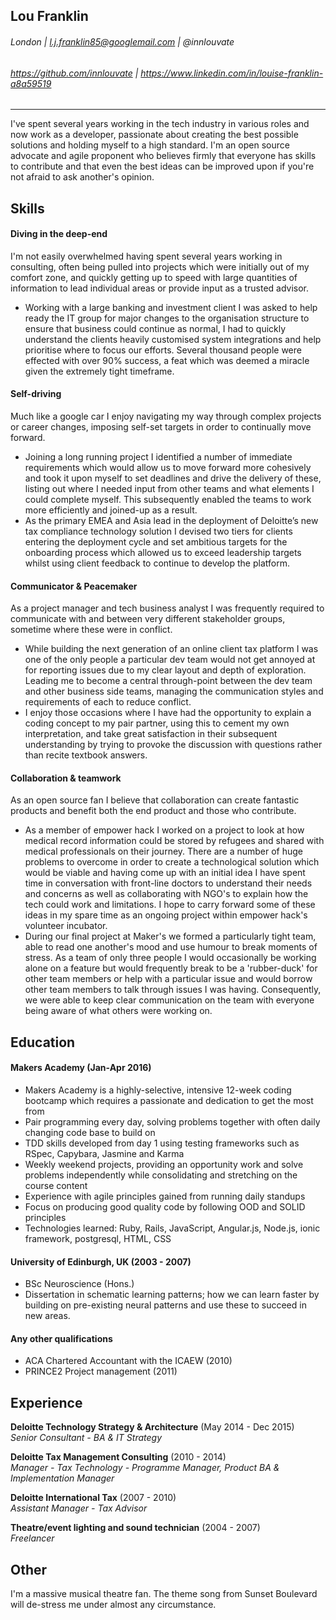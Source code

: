 ## Lou Franklin
###### London | l.j.franklin85@googlemail.com | @innlouvate
###### https://github.com/innlouvate | https://www.linkedin.com/in/louise-franklin-a8a59519
----

I've spent several years working in the tech industry in various roles and now work as a developer, passionate about creating the best possible solutions and holding myself to a high standard. I'm an open source advocate and agile proponent who believes firmly that everyone has skills to contribute and that even the best ideas can be improved upon if you're not afraid to ask another's opinion.

## Skills

#### Diving in the deep-end
I'm not easily overwhelmed having spent several years working in consulting, often being pulled into projects which were initially out of my comfort zone, and quickly getting up to speed with large quantities of information to lead individual areas or provide input as a trusted advisor.
- Working with a large banking and investment client I was asked to help ready the IT group for major changes to the organisation structure to ensure that business could continue as normal, I had to quickly understand the clients heavily customised system integrations and help prioritise where to focus our efforts. Several thousand people were effected with over 90% success, a feat which was deemed a miracle given the extremely tight timeframe.

#### Self-driving
Much like a google car I enjoy navigating my way through complex projects or career changes, imposing self-set targets in order to continually move forward.
- Joining a long running project I identified a number of immediate requirements which would allow us to move forward more cohesively and took it upon myself to set deadlines and drive the delivery of these, listing out where I needed input from other teams and what elements I could complete myself. This subsequently enabled the teams to work more efficiently and joined-up as a result.
- As the primary EMEA and Asia lead in the deployment of Deloitte’s new tax compliance technology solution I devised two tiers for clients entering the deployment cycle and set ambitious targets for the onboarding process which allowed us to exceed leadership targets whilst using client feedback to continue to develop the platform.

#### Communicator & Peacemaker
As a project manager and tech business analyst I was frequently required to communicate with and between very different stakeholder groups, sometime where these were in conflict.
- While building the next generation of an online client tax platform I was one of the only people a particular dev team would not get annoyed at for reporting issues due to my clear layout and depth of exploration. Leading me to become a central through-point between the dev team and other business side teams, managing the communication styles and requirements of each to reduce conflict.
- I enjoy those occasions where I have had the opportunity to explain a coding concept to my pair partner, using this to cement my own interpretation, and take great satisfaction in their subsequent understanding by trying to provoke the discussion with questions rather than recite textbook answers.

#### Collaboration & teamwork
As an open source fan I believe that collaboration can create fantastic products and benefit both the end product and those who contribute.
- As a member of empower hack I worked on a project to look at how medical record information could be stored by refugees and shared with medical professionals on their journey. There are a number of huge problems to overcome in order to create a technological solution which would be viable and having come up with an initial idea I have spent time in conversation with front-line doctors to understand their needs and concerns as well as collaborating with NGO's to explain how the tech could work and limitations. I hope to carry forward some of these ideas in my spare time as an ongoing project within empower hack's volunteer incubator.
- During our final project at Maker's we formed a particularly tight team, able to read one another's mood and use humour to break moments of stress. As a team of only three people I would occasionally be working alone on a feature but would frequently break to be a 'rubber-duck' for other team members or help with a particular issue and would borrow other team members to talk through issues I was having. Consequently, we were able to keep clear communication on the team with everyone being aware of what others were working on.

## Education

#### Makers Academy (Jan-Apr 2016)

- Makers Academy is a highly-selective, intensive 12-week coding bootcamp which requires a passionate and dedication to get the most from
- Pair programming every day, solving problems together with often daily changing code base to build on
- TDD skills developed from day 1 using testing frameworks such as RSpec, Capybara, Jasmine and Karma
- Weekly weekend projects, providing an opportunity work and solve problems independently while consolidating and stretching on the course content
- Experience with agile principles gained from running daily standups
- Focus on producing good quality code by following OOD and SOLID principles
- Technologies learned: Ruby, Rails, JavaScript, Angular.js, Node.js, ionic framework, postgresql, HTML, CSS

#### University of Edinburgh, UK (2003 - 2007)

- BSc Neuroscience (Hons.)
- Dissertation in schematic learning patterns; how we can learn faster by building on pre-existing neural patterns and use these to succeed in new areas.

#### Any other qualifications

 - ACA Chartered Accountant with the ICAEW (2010)
 - PRINCE2 Project management (2011)

## Experience

**Deloitte Technology Strategy & Architecture** (May 2014 - Dec 2015)    
*Senior Consultant - BA & IT Strategy*  

**Deloitte Tax Management Consulting** (2010 - 2014)   
*Manager - Tax Technology - Programme Manager, Product BA & Implementation Manager*

**Deloitte International Tax** (2007 - 2010)   
*Assistant Manager - Tax Advisor*

**Theatre/event lighting and sound technician** (2004 - 2007)   
*Freelancer*

## Other

I'm a massive musical theatre fan. The theme song from Sunset Boulevard will de-stress me under almost any circumstance.
